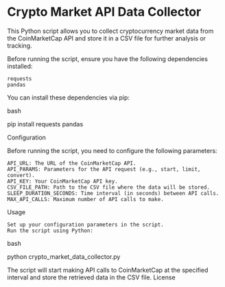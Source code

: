 # Crypto Market API Data Collector

This Python script allows you to collect cryptocurrency market data from the CoinMarketCap API and store it in a CSV file for further analysis or tracking.

Before running the script, ensure you have the following dependencies installed:

    requests
    pandas

You can install these dependencies via pip:

bash

pip install requests pandas

Configuration

Before running the script, you need to configure the following parameters:

    API_URL: The URL of the CoinMarketCap API.
    API_PARAMS: Parameters for the API request (e.g., start, limit, convert).
    API_KEY: Your CoinMarketCap API key.
    CSV_FILE_PATH: Path to the CSV file where the data will be stored.
    SLEEP_DURATION_SECONDS: Time interval (in seconds) between API calls.
    MAX_API_CALLS: Maximum number of API calls to make.

Usage

    Set up your configuration parameters in the script.
    Run the script using Python:

bash

python crypto_market_data_collector.py

The script will start making API calls to CoinMarketCap at the specified interval and store the retrieved data in the CSV file.
License
